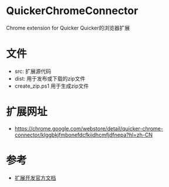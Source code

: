 # QuickerChromeConnector
Chrome extension for Quicker  Quicker的浏览器扩展


# 文件
- src:  扩展源代码
- dist: 用于发布或下载的zip文件
- create_zip.ps1   用于生成zip文件

# 扩展网址
- https://chrome.google.com/webstore/detail/quicker-chrome-connector/klggbkjfmbonefdcfkiidhcmfjdfnepa?hl=zh-CN

# 参考
- [扩展开发官方文档](https://developer.chrome.com/extensions)

